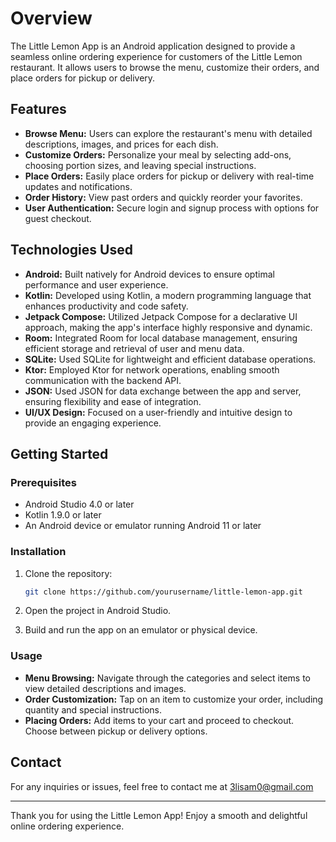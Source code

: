 # Overview

The Little Lemon App is an Android application designed to provide a seamless online ordering experience for customers of the Little Lemon restaurant. It allows users to browse the menu, customize their orders, and place orders for pickup or delivery.

## Features

- **Browse Menu:** Users can explore the restaurant's menu with detailed descriptions, images, and prices for each dish.
- **Customize Orders:** Personalize your meal by selecting add-ons, choosing portion sizes, and leaving special instructions.
- **Place Orders:** Easily place orders for pickup or delivery with real-time updates and notifications.
- **Order History:** View past orders and quickly reorder your favorites.
- **User Authentication:** Secure login and signup process with options for guest checkout.

## Technologies Used

- **Android:** Built natively for Android devices to ensure optimal performance and user experience.
- **Kotlin:** Developed using Kotlin, a modern programming language that enhances productivity and code safety.
- **Jetpack Compose:** Utilized Jetpack Compose for a declarative UI approach, making the app's interface highly responsive and dynamic.
- **Room:** Integrated Room for local database management, ensuring efficient storage and retrieval of user and menu data.
- **SQLite:** Used SQLite for lightweight and efficient database operations.
- **Ktor:** Employed Ktor for network operations, enabling smooth communication with the backend API.
- **JSON:** Used JSON for data exchange between the app and server, ensuring flexibility and ease of integration.
- **UI/UX Design:** Focused on a user-friendly and intuitive design to provide an engaging experience.

## Getting Started

### Prerequisites

- Android Studio 4.0 or later
- Kotlin 1.9.0 or later
- An Android device or emulator running Android 11 or later

### Installation

1. Clone the repository:

    ```bash
    git clone https://github.com/yourusername/little-lemon-app.git
    ```

2. Open the project in Android Studio.

3. Build and run the app on an emulator or physical device.

### Usage

- **Menu Browsing:** Navigate through the categories and select items to view detailed descriptions and images.
- **Order Customization:** Tap on an item to customize your order, including quantity and special instructions.
- **Placing Orders:** Add items to your cart and proceed to checkout. Choose between pickup or delivery options.

## Contact

For any inquiries or issues, feel free to contact me at 3lisam0@gmail.com

---

Thank you for using the Little Lemon App! Enjoy a smooth and delightful online ordering experience.
